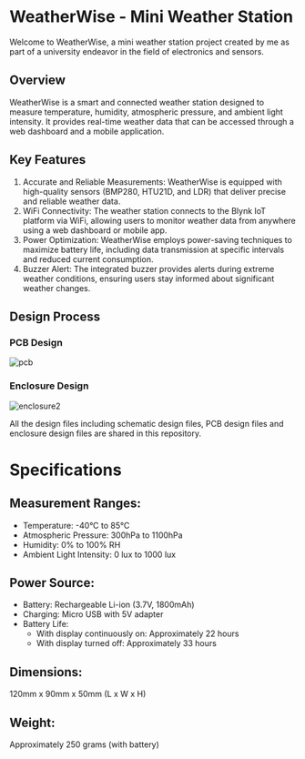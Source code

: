 # WeatherWise - Mini Weather Station
Welcome to WeatherWise, a mini weather station project created by me as part of a university endeavor in the field of electronics and sensors.
## Overview
WeatherWise is a smart and connected weather station designed to measure temperature, humidity, atmospheric pressure, and ambient light intensity. It provides real-time weather data that can be accessed through a web dashboard and a mobile application.
## Key Features
1. Accurate and Reliable Measurements: WeatherWise is equipped with high-quality sensors (BMP280, HTU21D, and LDR) that deliver precise and reliable weather data.
2. WiFi Connectivity: The weather station connects to the Blynk IoT platform via WiFi, allowing users to monitor weather data from anywhere using a web dashboard or mobile app.
3. Power Optimization: WeatherWise employs power-saving techniques to maximize battery life, including data transmission at specific intervals and reduced current consumption.
4. Buzzer Alert: The integrated buzzer provides alerts during extreme weather conditions, ensuring users stay informed about significant weather changes.
## Design Process
### PCB Design
![pcb](https://github.com/SasiniWanigathunga/Mini-Weather-Station/assets/92870335/b7c275fa-4b74-4834-8cb9-7cb28a54b0db)
### Enclosure Design
![enclosure2](https://github.com/SasiniWanigathunga/Mini-Weather-Station/assets/92870335/4e048c23-27f8-40a5-9f4e-1684eb879e60)

All the design files including schematic design files, PCB design files and enclosure design files are shared in this repository. 
# Specifications
## Measurement Ranges:
+ Temperature: -40°C to 85°C
+ Atmospheric Pressure: 300hPa to 1100hPa
+ Humidity: 0% to 100% RH
+ Ambient Light Intensity: 0 lux to 1000 lux
## Power Source:
+ Battery: Rechargeable Li-ion (3.7V, 1800mAh)
+ Charging: Micro USB with 5V adapter
+ Battery Life:
  + With display continuously on: Approximately 22 hours
  + With display turned off: Approximately 33 hours
## Dimensions: 
120mm x 90mm x 50mm (L x W x H)
## Weight: 
Approximately 250 grams (with battery)
